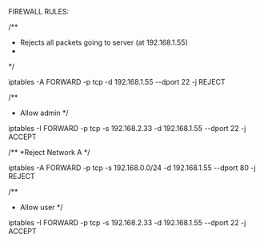 FIREWALL RULES:

/**
* Rejects all packets going to server (at 192.168.1.55)
*
*/

iptables  -A FORWARD  -p tcp  -d 192.168.1.55  --dport 22  -j REJECT



/**
* Allow admin
*/

iptables  -I FORWARD  -p tcp  -s 192.168.2.33  -d 192.168.1.55  --dport 22  -j ACCEPT 


/**
*Reject Network A
*/

iptables  -A FORWARD  -p tcp  -s 192.168.0.0/24  -d 192.168.1.55 --dport 80  -j REJECT



/**
* Allow user
*/

iptables  -I FORWARD  -p tcp  -s 192.168.2.33  -d 192.168.1.55  --dport 22  -j ACCEPT

